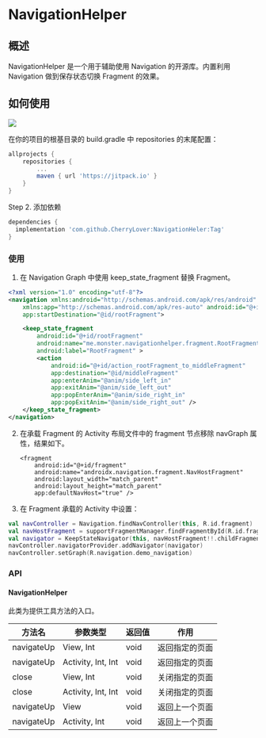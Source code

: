 # NavigationHelper

## 概述

NavigationHelper 是一个用于辅助使用 Navigation 的开源库。内置利用 Navigation 做到保存状态切换 Fragment 的效果。

## 如何使用

[![](https://jitpack.io/v/CherryLover/NavigationHeler.svg)](https://jitpack.io/#CherryLover/NavigationHeler)

在你的项目的根基目录的 build.gradle 中 repositories 的末尾配置：

```groovy
allprojects {
	repositories {
		...
		maven { url 'https://jitpack.io' }
	}
}
```
Step 2. 添加依赖

```groovy
dependencies {
  implementation 'com.github.CherryLover:NavigationHeler:Tag'
}
```

### 使用

1. 在 Navigation Graph 中使用 keep_state_fragment 替换 Fragment。

```xml
<?xml version="1.0" encoding="utf-8"?>
<navigation xmlns:android="http://schemas.android.com/apk/res/android"
    xmlns:app="http://schemas.android.com/apk/res-auto" android:id="@+id/demo_navigation"
    app:startDestination="@id/rootFragment">

    <keep_state_fragment
        android:id="@+id/rootFragment"
        android:name="me.monster.navigationhelper.fragment.RootFragment"
        android:label="RootFragment" >
        <action
            android:id="@+id/action_rootFragment_to_middleFragment"
            app:destination="@id/middleFragment"
            app:enterAnim="@anim/side_left_in"
            app:exitAnim="@anim/side_left_out"
            app:popEnterAnim="@anim/side_right_in"
            app:popExitAnim="@anim/side_right_out" />
    </keep_state_fragment>
</navigation>
```

2. 在承载 Fragment 的 Activity 布局文件中的 fragment 节点移除 navGraph 属性，结果如下。

   ```
   <fragment
       android:id="@+id/fragment"
       android:name="androidx.navigation.fragment.NavHostFragment"
       android:layout_width="match_parent"
       android:layout_height="match_parent"
       app:defaultNavHost="true" />
   ```

3. 在 Fragment 承载的 Activity 中设置：

```kotlin
val navController = Navigation.findNavController(this, R.id.fragment)
val navHostFragment = supportFragmentManager.findFragmentById(R.id.fragment) as NavHostFragment?
val navigator = KeepStateNavigator(this, navHostFragment!!.childFragmentManager, R.id.fragment)
navController.navigatorProvider.addNavigator(navigator)
navController.setGraph(R.navigation.demo_navigation)
```

### API

#### NavigationHelper

此类为提供工具方法的入口。

| 方法名     | 参数类型           | 返回值 | 作用           |
| ---------- | ------------------ | ------ | -------------- |
| navigateUp | View, Int          | void   | 返回指定的页面 |
| navigateUp | Activity, Int, Int | void   | 返回指定的页面 |
| close      | View, Int          | void   | 关闭指定的页面 |
| close      | Activity, Int, Int | void   | 关闭指定的页面 |
| navigateUp | View               | void   | 返回上一个页面 |
| navigateUp | Activity, Int      | void   | 返回上一个页面 |

